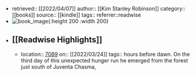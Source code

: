 - retrieved:: [[2022/04/07]]
  author:: [[Kim Stanley Robinson]]
  category:: [[books]]
  source:: [[kindle]]
  tags:: 
  referrer::readwise
- ![book_image](https://images-na.ssl-images-amazon.com/images/I/41XWpeCdXLL._SL200_.jpg){:height 200 :width 200}
- ## [[Readwise Highlights]]
	- location:: [7089](kindle://book?action=open&asin=undefined&location=7089)
	  on:: [[2022/03/24]]
	  tags:: 
	  hours before dawn. On the third day of this unexpected hunger run he emerged from the forest just south of Juventa Chasma,